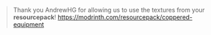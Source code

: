 > Thank you AndrewHG for allowing us to use the textures from your **resourcepack**!
> https://modrinth.com/resourcepack/coppered-equipment